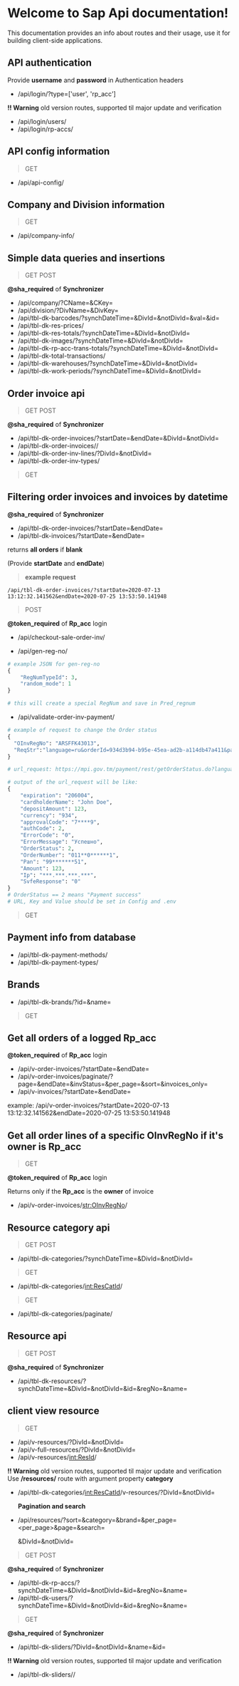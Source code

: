# Welcome to Sap Api documentation!
This documentation provides an info about routes and their usage, use it for building client-side applications.


## API authentication
Provide **username** and **password** in Authentication headers
+ /api/login/?type=['user', 'rp_acc']

**!! Warning** old version routes, supported til major update and verification
+ /api/login/users/
+ /api/login/rp-accs/


## API config information
> GET

+ /api/api-config/

## Company and Division information
> GET

+ /api/company-info/

## Simple data queries and insertions
> GET POST

**@sha_required** of **Synchronizer**
+ /api/company/?CName=<CName>&CKey=<CKey>
+ /api/division/?DivName=<DivName>&DivKey=<DivKey>
+ /api/tbl-dk-barcodes/?synchDateTime=<datetime>&DivId=<id>&notDivId=<id>&val=&id=
+ /api/tbl-dk-res-prices/
+ /api/tbl-dk-res-totals/?synchDateTime=<datetime>&DivId=<id>&notDivId=<id>
+ /api/tbl-dk-images/?synchDateTime=<datetime>&DivId=<id>&notDivId=<id>
+ /api/tbl-dk-rp-acc-trans-totals/?synchDateTime=<datetime>&DivId=<id>&notDivId=<id>
+ /api/tbl-dk-total-transactions/
+ /api/tbl-dk-warehouses/?synchDateTime=<datetime>&DivId=<id>&notDivId=<id>
+ /api/tbl-dk-work-periods/?synchDateTime=<datetime>&DivId=<id>&notDivId=<id>


## Order invoice api
> GET POST

**@sha_required** of **Synchronizer**
+ /api/tbl-dk-order-invoices/?startDate=<datetime>&endDate=<datetime>&DivId=<id>&notDivId=<id>
+ /api/tbl-dk-order-invoices/<OInvRegNo>/
+ /api/tbl-dk-order-inv-lines/?DivId=<id>&notDivId=<id>
+ /api/tbl-dk-order-inv-types/

> GET 

## Filtering order invoices and invoices by datetime

**@sha_required** of **Synchronizer**

+ /api/tbl-dk-order-invoices/?startDate=<datetime>&endDate=<datetime>
+ /api/tbl-dk-invoices/?startDate=<datetime>&endDate=<datetime>

returns **all orders** if **blank**

(Provide **startDate** and **endDate**)
> **example request**
```url
/api/tbl-dk-order-invoices/?startDate=2020-07-13 13:12:32.141562&endDate=2020-07-25 13:53:50.141948
```
> POST 

**@token_required** of **Rp_acc** login
+ /api/checkout-sale-order-inv/

+ /api/gen-reg-no/
```python
# example JSON for gen-reg-no
{
	"RegNumTypeId": 3,
	"random_mode": 1
}

# this will create a special RegNum and save in Pred_regnum
```

+ /api/validate-order-inv-payment/
```python
# example of request to change the Order status
{
  "OInvRegNo": "ARSFFK43013",
  "ReqStr":"language=ru&orderId=934d3b94-b95e-45ea-ad2b-a114db47a411&password=e235erHw4784fwf&userName=103122512345"
}

# url_request: https://mpi.gov.tm/payment/rest/getOrderStatus.do?language=ru&orderId=934d3b94-b95e-45ea-ad2b-a114db47a411&password=e235erHw4784fwf&userName=103122512345

# output of the url_request will be like:
{
	"expiration": "206004",
	"cardholderName": "John Doe",
	"depositAmount": 123,
	"currency": "934",
	"approvalCode": "7****9",
	"authCode": 2,
	"ErrorCode": "0",
	"ErrorMessage": "Успешно",
	"OrderStatus": 2,
	"OrderNumber": "011**0******1",
	"Pan": "99*******51",
	"Amount": 123,
	"Ip": "***.***.***.***",
	"SvfeResponse": "0"
}
# OrderStatus == 2 means "Payment success"
# URL, Key and Value should be set in Config and .env
```


> GET

## Payment info from database
+ /api/tbl-dk-payment-methods/
+ /api/tbl-dk-payment-types/

## Brands
+ /api/tbl-dk-brands/?id=<brandId>&name=<brandName>

> GET 

## Get all orders of a logged Rp_acc
**@token_required** of **Rp_acc** login
+ /api/v-order-invoices/?startDate=<datetime>&endDate=<datetime>
+ /api/v-order-invoices/paginate/?page=&endDate=&invStatus=&per_page=&sort=&invoices_only=
+ /api/v-invoices/?startDate=<datetime>&endDate=<datetime>

example:
	/api/v-order-invoices/?startDate=2020-07-13 13:12:32.141562&endDate=2020-07-25 13:53:50.141948


## Get all order lines of a specific OInvRegNo if it's owner is Rp_acc
> GET 

**@token_required** of **Rp_acc** login

Returns only if the **Rp_acc** is the **owner** of invoice
+ /api/v-order-invoices/<str:OInvRegNo>/


## Resource category api
> GET POST

+ /api/tbl-dk-categories/?synchDateTime=<datetime>&DivId=<id>&notDivId=<id>

> GET

+ /api/tbl-dk-categories/<int:ResCatId>/

> GET

+ /api/tbl-dk-categories/paginate/

## Resource api
> GET POST

**@sha_required** of **Synchronizer**
+ /api/tbl-dk-resources/?synchDateTime=<datetime>&DivId=<id>&notDivId=<id>&id=<id>&regNo=<regNo>&name=

## client view resource

> GET

+ /api/v-resources/?DivId=<id>&notDivId=<id>
+ /api/v-full-resources/?DivId=<id>&notDivId=<id>
+ /api/v-resources/<int:ResId>/

**!! Warning** old version routes, supported til major update and verification
Use **/resources/** route with argument property **category**
+ /api/tbl-dk-categories/<int:ResCatId>/v-resources/?DivId=<id>&notDivId=<id>

	**Pagination and search**
+ /api/resources/?sort=<sort>&category=<categoryId>&brand=<brandId>&per_page=<per_page>&page=<page>&search=<search>&DivId=<divId>&notDivId=<notDivId>

> GET POST

**@sha_required** of **Synchronizer**
+ /api/tbl-dk-rp-accs/?synchDateTime=<datetime>&DivId=<id>&notDivId=<id>&id=<id>&regNo=<regNo>&name=
+ /api/tbl-dk-users/?synchDateTime=<datetime>&DivId=<id>&notDivId=<id>&id=<id>&regNo=<regNo>&name=

> GET

**@sha_required** of **Synchronizer**
+ /api/tbl-dk-sliders/?DivId=<id>&notDivId=<id>&name=<name>&id=<id>

**!! Warning** old version routes, supported til major update and verification
+ /api/tbl-dk-sliders/<SlName>/